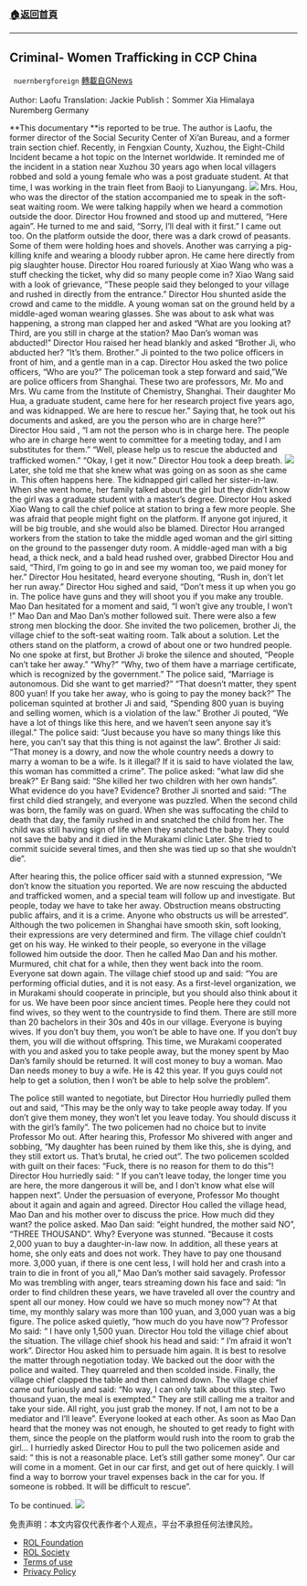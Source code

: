 ###  [:house:返回首頁](https://github.com/ourhimalayas/txt)
---


## Criminal- Women Trafficking in CCP China
` nuernbergforeign` [轉載自GNews](https://gnews.org/zh-hans/2035350/)

Author: Laofu
Translation: Jackie
Publish：Sommer Xia
Himalaya Nuremberg Germany

**This documentary **is reported to be true. The author is Laofu, the former director of the Social Security Center of Xi’an Bureau, and a former train section chief.
Recently, in Fengxian County, Xuzhou, the Eight-Child Incident became a hot topic on the Internet worldwide. It reminded me of the incident in a station near Xuzhou 30 years ago when local villagers robbed and sold a young female who was a post graduate student. At that time, I was working in the train fleet from Baoji to Lianyungang.
![](https://assets.gnews.org/wp-content/uploads/2022/02/Screenshot-2022-02-20-at-09.32.19.png)
Mrs. Hou, who was the director of the station accompanied me to speak in the soft-seat waiting room. We were talking happily when we heard a commotion outside the door. Director Hou frowned and stood up and muttered, “Here again”. He turned to me and said, “Sorry, I’ll deal with it first.” I came out too.
On the platform outside the door, there was a dark crowd of peasants. Some of them were holding hoes and shovels. Another was carrying a pig-killing knife and wearing a bloody rubber apron. He came here directly from pig slaughter house. 
Director Hou roared furiously at Xiao Wang who was a stuff checking the ticket, why did so many people come in? Xiao Wang said with a look of grievance, “These people said they belonged to your village and rushed in directly from the entrance.” 
Director Hou shunted aside the crowd and came to the middle. A young woman sat on the ground held by a middle-aged woman wearing glasses. She was about to ask what was happening,  a strong man clapped her and asked “What are you looking at? Third, are you still in charge at the station?  Mao Dan’s woman was abducted!”
Director Hou raised her head blankly and asked “Brother Ji, who abducted her?
”It’s them. Brother.” Ji pointed to the two police officers in front of him, and a gentle man in a cap.
Director Hou asked the two police officers, “Who are you?”
The policeman took a step forward and said,”We are police officers from Shanghai. These two are professors, Mr. Mo and Mrs. Wu came from the Institute of Chemistry, Shanghai. Their daughter Mo Hua, a graduate student, came here for her research project five years ago, and was kidnapped. We are here to rescue her.” Saying that, he took out his documents and asked, are you the person who are in charge here?”
Director Hou said , “I am not the person who is in charge here. The people who are in charge here went to committee for a meeting today, and I am substitutes for them.” 
“Well, please help us to rescue the abducted and trafficked women.”
“Okay, I get it now.” Director Hou took a deep breath.
![](https://assets.gnews.org/wp-content/uploads/2022/02/Screenshot-2022-02-20-at-09.31.03.png)
Later, she told me that she knew what was going on as soon as she came in. This often happens here.  The kidnapped girl called her sister-in-law. When she went home, her family talked about the girl but they didn’t know the girl was a graduate student with a master’s degree. 
Director Hou asked Xiao Wang to call the chief police at station to bring a few more people. She was afraid that people might fight on the platform. If anyone got injured, it will be big trouble, and she would also be blamed. 
Director Hou arranged workers from the station to take the middle aged woman and the girl sitting on the ground to the passenger duty room. A middle-aged man with a big head, a thick neck, and a bald head rushed over, grabbed Director Hou and said, “Third, I’m going to go in and see my woman too, we paid money for her.” Director Hou hesitated, heard everyone shouting, “Rush in, don’t let her run away.” Director Hou sighed and said, “Don’t mess it up when you go in. The police have guns and they will shoot you if you make any trouble. Mao Dan hesitated for a moment and said, “I won’t give any trouble, I won’t !”  Mao Dan and Mao Dan’s mother followed suit. There were also a few strong men blocking the door.
She invited the two policemen, brother Ji, the village chief to the soft-seat waiting room. Talk about a solution. Let the others stand on the platform, a crowd of about one or two hundred people.
No one spoke at first, but Brother Ji broke the silence and shouted, “People can’t take her away.”
“Why?”
“Why, two of them have a marriage certificate, which is recognized by the government.” 
The police said, “Marriage is autonomous. Did she want to get married?”
“That doesn’t matter, they spent 800 yuan! If you take her away, who is going to pay the money back?”
The policeman squinted at brother Ji and said, “Spending 800 yuan is buying and selling women, which is a violation of the law.”
Brother Ji pouted, “We have a lot of things like this here, and we haven’t seen anyone say it’s illegal.”
The police said: “Just because you have so many things like this here, you can’t say that this thing is not against the law”.
Brother Ji said: “That money is a dowry, and now the whole country needs a dowry to marry a woman to be a wife. Is it illegal? If it is said to have violated the law, this woman has committed a crime”.
The police asked: ”what law did she break?”
Er Bang said: “She killed her two children with her own hands”.
What evidence do you have?
Evidence? Brother Ji snorted and said: “The first child died strangely, and everyone was puzzled. When the second child was born, the family was on guard. When she was suffocating the child to death that day, the family rushed in and snatched the child from her. The child was still having sign of life when they snatched the baby. They could not save the baby and it died in the Murakami clinic Later. She tried to commit suicide several times, and then she was tied up so that she wouldn’t die”.

After hearing this, the police officer said with a stunned expression, “We don’t know the situation you reported. We are now rescuing the abducted and trafficked women, and a special team will follow up and investigate. But people, today we have to take her away. Obstruction means obstructing public affairs, and it is a crime. Anyone who obstructs us will be arrested”. Although the two policemen in Shanghai have smooth skin, soft looking, their expressions are very determined and firm. 
The village chief couldn’t get on his way. He winked to their people, so everyone in the village followed him outside the door. Then he called Mao Dan and his mother. Murmured, chit chat for a while, then they went back into the room.
Everyone sat down again. The village chief stood up and said: “You are performing official duties, and it is not easy. As a first-level organization, we in Murakami should cooperate in principle, but you should also think about it for us. We have been poor since ancient times. People here they could not find wives, so they went to the countryside to find them. There are still more than 20 bachelors in their 30s and 40s in our village. Everyone is buying wives. If you don’t buy them, you won’t be able to have one. If you don’t buy them, you will die without offspring. This time, we Murakami cooperated with you and asked you to take people away, but the money spent by Mao Dan’s family should be returned. It will cost money to buy a woman.  Mao Dan needs money to buy a wife.  He is 42 this year. If you guys could not help to get a solution, then I won’t be able to help solve the problem”.

The police still wanted to negotiate, but Director Hou hurriedly pulled them out and said, “This may be the only way to take people away today. If you don’t give them money, they won’t let you leave today. You should discuss it with the girl’s family”.
The two policemen had no choice but to invite Professor Mo out. After hearing this, Professor Mo shivered with anger and sobbing, “My daughter has been ruined by them like this, she is dying, and they still extort us. That’s brutal, he cried out”. 
The two policemen scolded with guilt on their faces: “Fuck, there is no reason for them to do this”!
Director Hou hurriedly said: “ If you can’t leave today, the longer time you are here, the more dangerous it will be, and I don’t know what else will happen next”. Under the persuasion of everyone, Professor Mo thought about it again and again and agreed.
Director Hou called the village head, Mao Dan and his mother over to discuss the price. How much did they want? the police asked. Mao Dan said: “eight hundred, the mother said NO”, “THREE THOUSAND”. 
Why? Everyone was stunned.
“Because it costs 2,000 yuan to buy a daughter-in-law now. In addition, all these years at home, she only eats and does not work.  They have to pay one thousand more. 3,000 yuan, if there is one cent less, I will hold her and crash into a train to die in front of you all,” Mao Dan’s mother said savagely.
Professor Mo was trembling with anger, tears streaming down his face and said: “In order to find children these years, we have traveled all over the country and spent all our money. How could we have so much money now”?
At that time, my monthly salary was more than 100 yuan, and 3,000 yuan was a big figure.
The police asked quietly, “how much do you have now”? Professor Mo said: “ I have only 1,500 yuan.
Director Hou told the village chief about the situation. The village chief shook his head and said: “ I’m afraid it won’t work”. Director Hou asked him to persuade him again. It is best to resolve the matter through negotiation today. We backed out the door with the police and waited. They quarreled and then scolded inside. Finally, the village chief clapped the table and then calmed down. The village chief came out furiously and said: “No way, I can only talk about this step. Two thousand yuan, the meal is exempted.” They are still calling me a traitor and take your side. All right, you just grab the money. If not, I am not to be a mediator and I’ll leave”.
Everyone looked at each other.
As soon as Mao Dan heard that the money was not enough, he shouted to get ready to fight with them, since the people on the platform would rush into the room to grab the girl… I hurriedly asked Director Hou to pull the two policemen aside and said: “ this is not a reasonable place.  Let’s still gather some money”. Our car will come in a moment. Get in our car first, and get out of here quickly. I will find a way to borrow your travel expenses back in the car for you. If someone is robbed. It will be difficult to rescue”.

To be continued.
![](https://assets.gnews.org/wp-content/uploads/2022/02/德农二维码-29.png)
 

免责声明：本文内容仅代表作者个人观点，平台不承担任何法律风险。

- [ROL Foundation](https://rolfoundation.org/)
- [ROL Society](https://rolsociety.org/)
- [Terms of use](https://gnews.org/terms-of-use-3/)
- [Privacy Policy](https://gnews.org/privacy-policy/)
